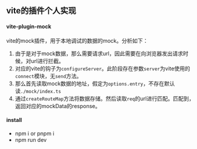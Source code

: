 ## vite的插件个人实现

#### vite-plugin-mock
vite的mock插件，用于本地调试的数据的mock。分析如下：
1. 由于是对于mock数据，那么需要请求url，因此需要在向浏览器发出请求时候，对url进行拦截。
2. 对应的vite的钩子为`configureServer`。此阶段存在参数`server`为vite使用的`connect`模块，无`send`方法。
3. 那么首先读取mock数据的地址，假定为`options.entry`，不存在默认读`./mock/index.ts`
4. 通过`createRouteMap`方法将数据存储。然后读取`req`的url进行匹配。匹配到，返回对应的mockData的response。

#### install
 - npm i or pnpm i
 - npm run dev